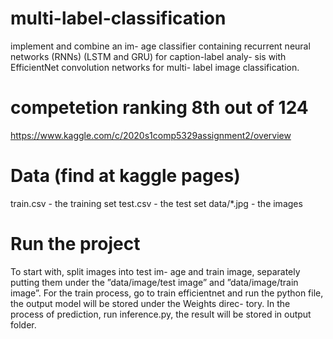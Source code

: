 # multi-label-classification
 implement and combine an im- age classifier containing recurrent neural networks (RNNs) (LSTM and GRU) for caption-label analy- sis with EfficientNet convolution networks for multi- label image classification.

# competetion ranking 8th out of 124
https://www.kaggle.com/c/2020s1comp5329assignment2/overview

# Data (find at kaggle pages)
train.csv - the training set
test.csv - the test set
data/*.jpg - the images

# Run the project
To start with, split images into test im- age and train image, separately putting them under the ”data/image/test image” and ”data/image/train image”. For the train process, go to train efficientnet and run the python file, the output model will be stored under the Weights direc- tory. In the process of prediction, run inference.py, the result will be stored in output folder.
